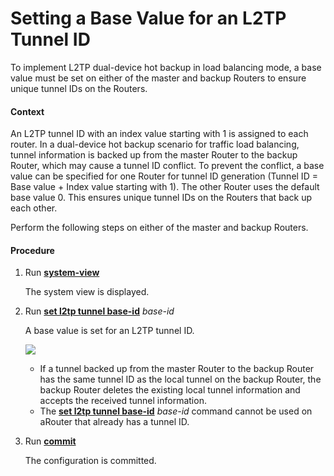 Setting a Base Value for an L2TP Tunnel ID
==========================================

To implement L2TP dual-device hot backup in load balancing mode, a base value must be set on either of the master and backup Routers to ensure unique tunnel IDs on the Routers.

#### Context

An L2TP tunnel ID with an index value starting with 1 is assigned to each router. In a dual-device hot backup scenario for traffic load balancing, tunnel information is backed up from the master Router to the backup Router, which may cause a tunnel ID conflict. To prevent the conflict, a base value can be specified for one Router for tunnel ID generation (Tunnel ID = Base value + Index value starting with 1). The other Router uses the default base value 0. This ensures unique tunnel IDs on the Routers that back up each other.

Perform the following steps on either of the master and backup Routers.


#### Procedure

1. Run [**system-view**](cmdqueryname=system-view)
   
   
   
   The system view is displayed.
2. Run [**set l2tp tunnel base-id**](cmdqueryname=set+l2tp+tunnel+base-id) *base-id*
   
   
   
   A base value is set for an L2TP tunnel ID.
   
   ![](../../../../public_sys-resources/note_3.0-en-us.png) 
   * If a tunnel backed up from the master Router to the backup Router has the same tunnel ID as the local tunnel on the backup Router, the backup Router deletes the existing local tunnel information and accepts the received tunnel information.
   * The [**set l2tp tunnel base-id**](cmdqueryname=set+l2tp+tunnel+base-id) *base-id* command cannot be used on aRouter that already has a tunnel ID.
3. Run [**commit**](cmdqueryname=commit)
   
   
   
   The configuration is committed.